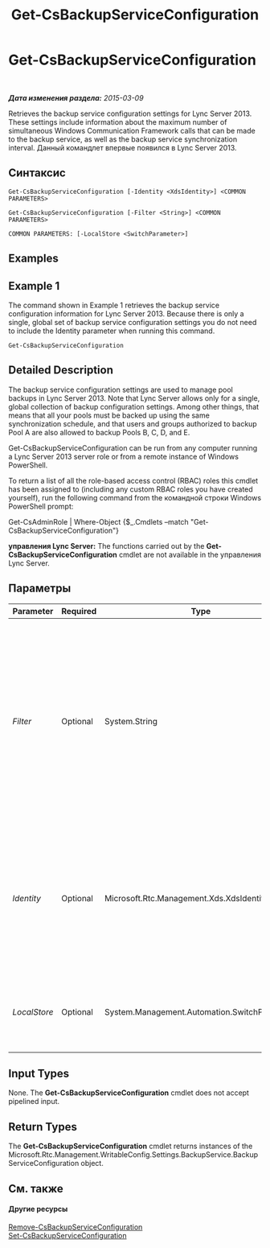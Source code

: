 ﻿---
title: Get-CsBackupServiceConfiguration
TOCTitle: Get-CsBackupServiceConfiguration
ms:assetid: 8e81a76c-4019-490d-9cd5-895cc2cc0863
ms:mtpsurl: https://technet.microsoft.com/ru-ru/library/JJ205087(v=OCS.15)
ms:contentKeyID: 49310477
ms.date: 05/19/2016
mtps_version: v=OCS.15
ms.translationtype: HT
---

# Get-CsBackupServiceConfiguration

 

_**Дата изменения раздела:** 2015-03-09_

Retrieves the backup service configuration settings for Lync Server 2013. These settings include information about the maximum number of simultaneous Windows Communication Framework calls that can be made to the backup service, as well as the backup service synchronization interval. Данный командлет впервые появился в Lync Server 2013.

## Синтаксис

    Get-CsBackupServiceConfiguration [-Identity <XdsIdentity>] <COMMON PARAMETERS>

    Get-CsBackupServiceConfiguration [-Filter <String>] <COMMON PARAMETERS>

    COMMON PARAMETERS: [-LocalStore <SwitchParameter>]

## Examples

## Example 1

The command shown in Example 1 retrieves the backup service configuration information for Lync Server 2013. Because there is only a single, global set of backup service configuration settings you do not need to include the Identity parameter when running this command.

    Get-CsBackupServiceConfiguration

## Detailed Description

The backup service configuration settings are used to manage pool backups in Lync Server 2013. Note that Lync Server allows only for a single, global collection of backup configuration settings. Among other things, that means that all your pools must be backed up using the same synchronization schedule, and that users and groups authorized to backup Pool A are also allowed to backup Pools B, C, D, and E.

Get-CsBackupServiceConfiguration can be run from any computer running a Lync Server 2013 server role or from a remote instance of Windows PowerShell.

To return a list of all the role-based access control (RBAC) roles this cmdlet has been assigned to (including any custom RBAC roles you have created yourself), run the following command from the командной строки Windows PowerShell prompt:

Get-CsAdminRole | Where-Object {$\_.Cmdlets –match "Get-CsBackupServiceConfiguration"}

**управления Lync Server:** The functions carried out by the **Get-CsBackupServiceConfiguration** cmdlet are not available in the управления Lync Server.

## Параметры


<table>
<colgroup>
<col style="width: 25%" />
<col style="width: 25%" />
<col style="width: 25%" />
<col style="width: 25%" />
</colgroup>
<thead>
<tr class="header">
<th>Parameter</th>
<th>Required</th>
<th>Type</th>
<th>Description</th>
</tr>
</thead>
<tbody>
<tr class="odd">
<td><p><em>Filter</em></p></td>
<td><p>Optional</p></td>
<td><p>System.String</p></td>
<td><p>Enables you to use wildcard values when referencing a collection of backup service configuration settings. Because you can only have a single, global instance of these settings there is no reason to use the Filter parameter. However, if you prefer you can use the following syntax to reference the global settings:</p>
<p>-Filter &quot;g*&quot;</p>
<p>The preceding syntax returns all the conference backup service configuration settings that have an Identity that begins with the letter &quot;g&quot;.</p></td>
</tr>
<tr class="even">
<td><p><em>Identity</em></p></td>
<td><p>Optional</p></td>
<td><p>Microsoft.Rtc.Management.Xds.XdsIdentity</p></td>
<td><p>Unique Identity of the backup service configuration settings. Because you can only have a single, global instance of these settings, you do not need to specify an Identity when calling the <strong>Get-CsBackupServiceConfiguration</strong> cmdlet. You can, however, use the following syntax to reference the global settings:</p>
<p>-Identity global</p></td>
</tr>
<tr class="odd">
<td><p><em>LocalStore</em></p></td>
<td><p>Optional</p></td>
<td><p>System.Management.Automation.SwitchParameter</p></td>
<td><p>Retrieves the backup service configuration data from the local replica of the Central Management store rather than from the Central Management store itself.</p></td>
</tr>
</tbody>
</table>


## Input Types

None. The **Get-CsBackupServiceConfiguration** cmdlet does not accept pipelined input.

## Return Types

The **Get-CsBackupServiceConfiguration** cmdlet returns instances of the Microsoft.Rtc.Management.WritableConfig.Settings.BackupService.BackupServiceConfiguration object.

## См. также

#### Другие ресурсы

[Remove-CsBackupServiceConfiguration](remove-csbackupserviceconfiguration.md)  
[Set-CsBackupServiceConfiguration](set-csbackupserviceconfiguration.md)

